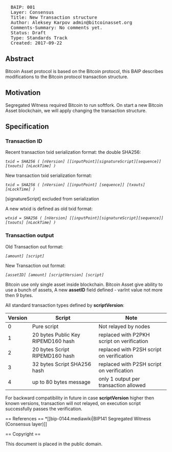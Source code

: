 <pre>
  BAIP: 001
  Layer: Consensus 
  Title: New Transaction structure
  Author: Aleksey Karpov admin@bitcoinasset.org
  Comments-Summary: No comments yet.
  Status: Draft
  Type: Standards Track
  Created: 2017-09-22
</pre>

Abstract
--------

Bitcoin Asset protocol is based on the Bitcoin protocol, this BAIP describes modifications to the Bitcoin protocol transaction structure.

Motivation
----------
Segregated Witness required Bitcoin to run softfork. On start a new Bitcoin Asset blockchain, we will apply changing the transaction structure.



Specification
-------------

### Transaction ID

Recent transaction txid serialization format: the double SHA256:

_`txid = SHA256 ( [nVersion] [[inputPoint][signatureScript][sequence]] [txouts] [nLockTime] )`_
    
New transaction txid serialization format: 

_`txid = SHA256 ( [nVersion] [[inputPoint] [sequence]] [txouts] [nLockTime] )`_

[signatureScript] excluded from serialization

A new wtxid is defined as old txid format:

_`wtxid = SHA256 ( [nVersion] [[inputPoint][signatureScript][sequence]] [txouts] [nLockTime] )`_


### Transaction output

Old Transaction out  format:

_`[amount] [script]`_

New Transaction out  format:

_`[assetID] [amount] [scriptVersion] [script]`_

Bitcoin use only single asset inside blockchain. Bitcoin Asset give ability to use a bunch of assets, A new **assetID** field defined - varInt value not more then 9 bytes.

All standard transaction types defined by **scriptVersion**:


|   Version |  Script                     | Note |
| --------- | ----------------------------| -----|
|    0      | Pure script                 | Not relayed by nodes |
| 1 | 20 bytes Public Key RIPEMD160 hash| replaced with P2PKH script on verification |
|2 | 20 bytes Script RIPEMD160 hash | replaced with P2SH script on verification |
|3 | 32 bytes Script SHA256 hash |  replaced with P2SH script on verification |
|4 | up to 80 bytes message | only 1 output per transaction allowed |

For backward compatibility in future in case **scriptVersion** higher then known versions, transaction will not relayed, on execution script successfully passes the verification.

== References ==
*[[bip-0144.mediawiki|BIP141 Segregated Witness (Consensus layer)]]

== Copyright ==

This document is placed in the public domain.




